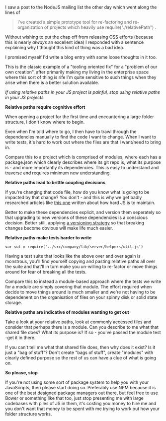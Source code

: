 I saw a post to the NodeJS mailing list the other day which went along the lines of 

  <blockquote>
    I've created a simple prototype tool for re-factoring and re-organization of projects which heavily use require("./relativePath") .
  </blockquote>

Without wishing to put the chap off from releasing OSS efforts (because this is nearly *always* an excellent idea) I responded with a sentence explaining why I thought this kind of thing was a bad idea. 

I promised myself I'd write a blog entry with some loose thoughts in it too.

This is the classic example of a "tooling oriented fix" for a "problem of our own creation", after primarily making my living in the enterprise space where this sort of thing is rife I'm quite sensitive to such things when they arise when there is a better solution available.

*If using relative paths in your JS project is painful, stop using relative paths in your JS projects*

**Relative paths require cognitive effort**

When opening a project for the first time and encountering a large folder structure, I don't know where to begin. 

Even when I'm told where to go, I then have to trawl through the dependencies manually to find the code I want to change. When I want to write tests, it's hard to work out where the files are that I want/need to bring in. 

Compare this to a project which is comprised of modules, where each has a package.json which clearly describes where its git repo is, what its purpose is - and more importantly its dependencies. This is easy to understand and traverse and requires minimum new understanding.

**Relative paths lead to brittle coupling decisions**

If you're changing that code file, how do you know what is going to be impacted by that change? You don't - and this is why we get badly researched articles like [this one](http://techcrunch.com/2013/03/15/the-future-of-javascript/) written about how hard JS is to maintain.

Better to make these dependencies explicit, and version them seperately so that upgrading to new versions of these dependencies is a conscious decision. Better still, applying [a versioning strategy](http://semver.org/) so that breaking changes become obvious will make life much easier.

**Relative paths make tests harder to write**

    var sut = require('../src/company/lib/server/helpers/util.js')

Having a test suite that looks like the above over and over again is monstrous, you'll find yourself copying and pasting relative paths all over the suite and that'll in turn make you un-willing to re-factor or move things around for fear of breaking all the tests.

Compare this to instead a module-based approach where the tests we write for a module are simply covering that module. The effort required when decide to move things around is much smaller and we're not having to be dependenent on the organisation of files on your spinny disk or solid state storage.

**Relative paths are indicative of modules wanting to get out**

Take a look at your relative paths, look at commonly accessed files and consider that perhaps there is a module. Can you describe to me what that shared file does? What its purpose is? If so - you've passed the module test -get it in there.

If you can't tell me what that shared file does, then why does it exist? Is it just a "bag of stuff"? Don't create "bags of stuff", create "modules" with clearly defined purpose so the rest of us can have a clue of what is going on.

**So please, stop**

If you're not using some sort of package system to help you with your JavaScripts, then please start doing so. Preferably use NPM because it is one of the best designed package managers out there, but feel free to use Bower or something like that too, just stop presenting me with large codebases with piles of JS in them, it's costing you money to hire me and you don't want that money to be spent with me trying to work out how your folder structure works.




